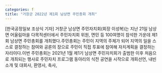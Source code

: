 ```yaml
---
categories: f
title: "거창군 2022년 제1회 남상면 주민총회 개최"
---
```

[한국공정일보 조상식 기자] 거창군 남상면 주민자치회(회장 이성복)는 지난 21일 남상면 어울림마을 다목적센터에서 주민자치회 위원, 면민 등 100여명이 참석한 가운데 제1회 남상면 주민총회를 개최했다.주민총회는 주민이 지역의 주체가 되어 지역의 일을 스스로 결정하는 참여와 공론의 장으로 주민이 직접 투표에 참여해 자치계획을 결정하는 자리이다.이번 주민총회는 2021년 1월 제1기 남상면 주민자치회가 출범한 이후 처음으로 개최되는 행사로 주민자치 프로그램 동아리의 식전 공연을 시작으로 개회선언, 내빈소개 및 대회사, 환영사, 축사,